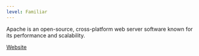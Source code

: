 ```yaml
---
level: Familiar
---
```


Apache is an open-source, cross-platform web server software known for its performance and scalability.

[Website](https://httpd.apache.org/)
